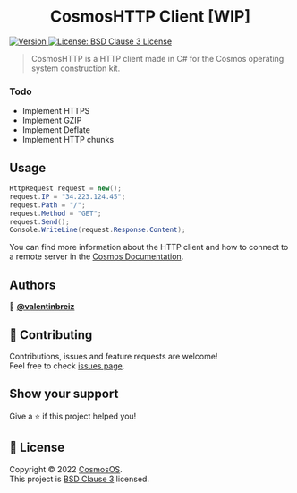 ﻿<h1 align="center">CosmosHTTP Client [WIP]</h1>
<p>
  <a href="https://www.nuget.org/packages/CosmosHttp/" target="_blank">
    <img alt="Version" src="https://img.shields.io/nuget/v/CosmosHttp.svg" />
  </a>
  <a href="https://github.com/CosmosOS/CosmosHttp/blob/main/LICENSE.txt" target="_blank">
    <img alt="License: BSD Clause 3 License" src="https://img.shields.io/badge/license-BSD License-yellow.svg" />
  </a>
</p>

> CosmosHTTP is a HTTP client made in C# for the Cosmos operating system construction kit.

### Todo
- Implement HTTPS
- Implement GZIP
- Implement Deflate
- Implement HTTP chunks

## Usage

```CS
HttpRequest request = new();
request.IP = "34.223.124.45";
request.Path = "/";
request.Method = "GET";
request.Send();
Console.WriteLine(request.Response.Content);
```

You can find more information about the HTTP client and how to connect to a remote server in the [Cosmos Documentation](https://cosmosos.github.io/articles/Kernel/Network.html#http).

## Authors

👤 **[@valentinbreiz](https://github.com/valentinbreiz)**

## 🤝 Contributing

Contributions, issues and feature requests are welcome!<br />Feel free to check [issues page](https://github.com/CosmosOS/CosmosHttp/issues). 

## Show your support

Give a ⭐️ if this project helped you!

## 📝 License

Copyright © 2022 [CosmosOS](https://github.com/CosmosOS).<br />
This project is [BSD Clause 3](https://github.com/CosmosOS/CosmosHttp/blob/main/LICENSE.txt) licensed.
